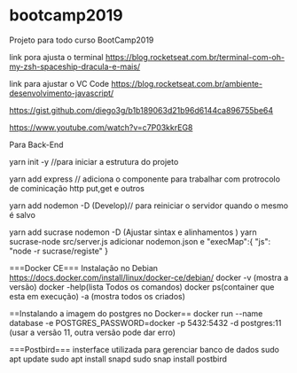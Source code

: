 # bootcamp2019
Projeto para todo curso BootCamp2019

link pora ajusta o terminal 
https://blog.rocketseat.com.br/terminal-com-oh-my-zsh-spaceship-dracula-e-mais/

link para ajustar o VC Code
https://blog.rocketseat.com.br/ambiente-desenvolvimento-javascript/


https://gist.github.com/diego3g/b1b189063d21b96d6144ca896755be64


https://www.youtube.com/watch?v=c7P03kkrEG8


Para Back-End


yarn init -y //para iniciar a estrutura do projeto


yarn add express // adiciona o componente para trabalhar com protrocolo de cominicação http put,get e outros

yarn add nodemon -D (Develop)// para reiniciar o servidor quando o mesmo é salvo

yarn add sucrase nodemon -D (Ajustar sintax e alinhamentos )
yarn sucrase-node src/server.js
adicionar nodemon.json e "execMap":{ 
  "js": "node -r sucrase/registe"
}

===Docker CE===
Instalação no Debian
https://docs.docker.com/install/linux/docker-ce/debian/
docker -v (mostra a versão)
docker -help(lista Todos os comandos)
docker ps(container que esta em execução) -a (mostra todos os criados)

==Instalando a imagem do postgres no Docker==
docker run --name database -e POSTGRES_PASSWORD=docker -p 5432:5432 -d postgres:11 (usar a versão 11, outra versão pode dar erro)

===Postbird=== insterface utilizada para gerenciar banco de dados
sudo apt update
sudo apt install snapd
sudo snap install postbird










